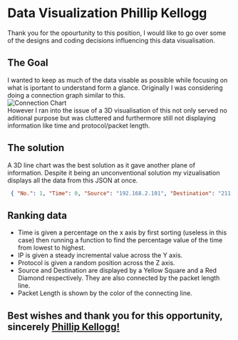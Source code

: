 # Data Visualization Phillip Kellogg

Thank you for the opourtunity to this position, I would like to go over some of the designs and coding decisions influencing this data visualisation.

## The Goal

I wanted to keep as much of the data visable as possible while focusing on what is iportant to understand form a glance. Originally I was considering doing a connection graph similar to this.
</br>
![Connection Chart](https://cdn-images-1.medium.com/max/640/0*S6sohp4yKv3-G2FF.png)
</br>
However I ran into the issue of a 3D visualisation of this not only served no aditional purpose but was cluttered and furthermore still not displaying information like time and protocol/packet length.

## The solution

A 3D line chart was the best solution as it gave another plane of information. Despite it being an unconventional solution my vizualisation displays all the data from this JSON at once.

```json
 { "No.": 1, "Time": 0, "Source": "192.168.2.101", "Destination": "211.137.137.11", "Protocol": "UDP", "Length": 76 },

```

## Ranking data

- Time is given a percentage on the x axis by first sorting (useless in this case) then running a function to find the percentage value of the time from lowest to highest.
- IP is given a steady incremental value across the Y axis.
- Protocol is given a random position across the Z axis.
- Source and Destination are displayed by a Yellow Square and a Red Diamond respectively. They are also connected by the packet length line.
- Packet Length is shown by the color of the connecting line.

## Best wishes and thank you for this opportunity, sincerely [Phillip Kellogg!](https://phillipkellogg.com/)
